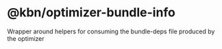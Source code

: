 # @kbn/optimizer-bundle-info

Wrapper around helpers for consuming the bundle-deps file produced by the optimizer
